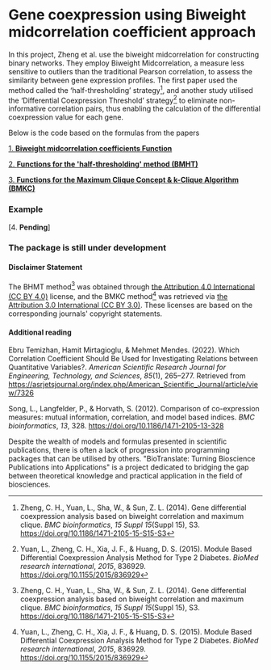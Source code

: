 # Gene coexpression using Biweight midcorrelation coefficient approach

In this project, Zheng et al. use the biweight midcorrelation for constructing binary networks. They employ Biweight Midcorrelation, a measure less sensitive to outliers than the traditional Pearson correlation, to assess the similarity between gene expression profiles. The first paper used the method called the ‘half-thresholding’ strategy[^1], and another study utilised the ‘Differential Coexpression Threshold’ strategy[^2] to eliminate non-informative correlation pairs, thus enabling the calculation of the differential coexpression value for each gene.


 [^1]:Zheng, C. H., Yuan, L., Sha, W., & Sun, Z. L. (2014). Gene differential coexpression analysis based on biweight correlation and maximum clique. _BMC bioinformatics_, _15 Suppl 15_(Suppl 15), S3. https://doi.org/10.1186/1471-2105-15-S15-S3
 [^2]:Yuan, L., Zheng, C. H., Xia, J. F., & Huang, D. S. (2015). Module Based Differential Coexpression Analysis Method for Type 2 Diabetes. _BioMed research international_, _2015_, 836929. https://doi.org/10.1155/2015/836929

Below is the code based on the formulas from the papers

[1. **Biweight midcorrelation coefficients Function**](https://github.com/paytonyau/biweight-gene-network/blob/main/R/bicol.R)

[2. **Functions for the 'half-thresholding' method (BMHT)**](https://github.com/paytonyau/biweight-gene-network/blob/main/R/BHMT.R)

[3. **Functions for the Maximum Clique Concept & k-Clique Algorithm (BMKC)**](https://github.com/paytonyau/biweight-gene-network/tree/main/R/BMKC.R)

### Example
[4. **Pending**]

### The package is still under development


#### Disclaimer Statement
The BHMT method[^1] was obtained through [the Attribution 4.0 International (CC BY 4.0)](https://creativecommons.org/licenses/by/4.0/) license, and the BMKC method[^2] was retrieved via [the Attribution 3.0 International (CC BY 3.0)](https://creativecommons.org/licenses/by/3.0/). These licenses are based on the corresponding journals' copyright statements.

#### Additional reading

Ebru Temizhan, Hamit Mirtagioglu, & Mehmet Mendes. (2022). Which Correlation Coefficient Should Be Used for Investigating Relations between Quantitative Variables?. _American Scientific Research Journal for Engineering, Technology, and Sciences_, _85_(1), 265–277. Retrieved from https://asrjetsjournal.org/index.php/American_Scientific_Journal/article/view/7326

Song, L., Langfelder, P., & Horvath, S. (2012). Comparison of co-expression measures: mutual information, correlation, and model based indices. _BMC bioinformatics_, _13_, 328. https://doi.org/10.1186/1471-2105-13-328

Despite the wealth of models and formulas presented in scientific publications, there is often a lack of progression into programming packages that can be utilised by others. "BioTranslate: Turning Bioscience Publications into Applications" is a project dedicated to bridging the gap between theoretical knowledge and practical application in the field of biosciences.
